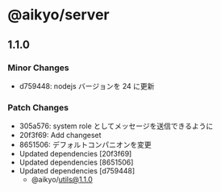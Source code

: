 # @aikyo/server

## 1.1.0

### Minor Changes

- d759448: nodejs バージョンを 24 に更新

### Patch Changes

- 305a576: system role としてメッセージを送信できるように
- 20f3f69: Add changeset
- 8651506: デフォルトコンパニオンを変更
- Updated dependencies [20f3f69]
- Updated dependencies [8651506]
- Updated dependencies [d759448]
  - @aikyo/utils@1.1.0
